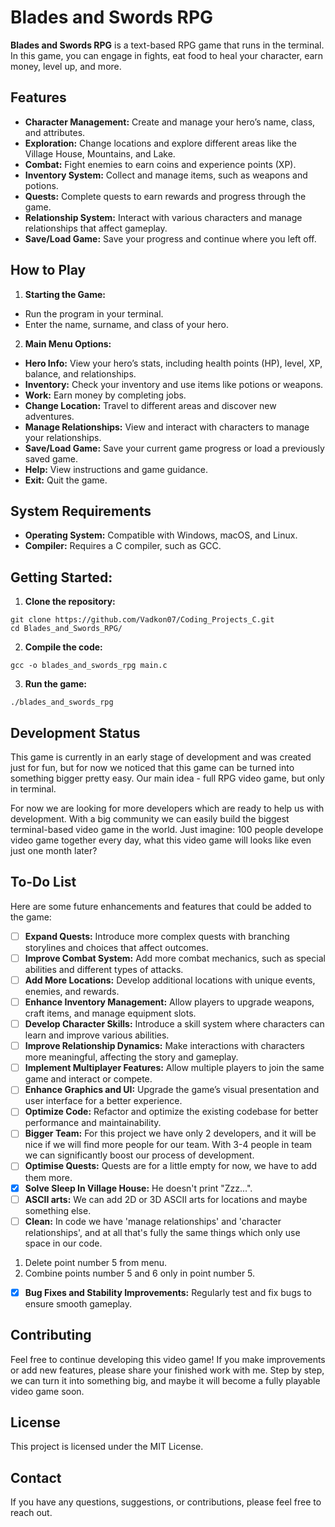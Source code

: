 # Blades and Swords RPG
**Blades and Swords RPG** is a text-based RPG game that runs in the terminal. In this game, you can engage in fights, eat food to heal your character, earn money, level up, and more.

## Features
- **Character Management:** Create and manage your hero’s name, class, and attributes.
- **Exploration:** Change locations and explore different areas like the Village House, Mountains, and Lake.
- **Combat:** Fight enemies to earn coins and experience points (XP).
- **Inventory System:** Collect and manage items, such as weapons and potions.
- **Quests:** Complete quests to earn rewards and progress through the game.
- **Relationship System:** Interact with various characters and manage relationships that affect gameplay.
- **Save/Load Game:** Save your progress and continue where you left off.

## How to Play
1. **Starting the Game:**
- Run the program in your terminal.
- Enter the name, surname, and class of your hero.
2. **Main Menu Options:**
- **Hero Info:** View your hero’s stats, including health points (HP), level, XP, balance, and relationships.
- **Inventory:** Check your inventory and use items like potions or weapons.
- **Work:** Earn money by completing jobs.
- **Change Location:** Travel to different areas and discover new adventures.
- **Manage Relationships:** View and interact with characters to manage your relationships.
- **Save/Load Game:** Save your current game progress or load a previously saved game.
- **Help:** View instructions and game guidance.
- **Exit:** Quit the game.

## System Requirements
- **Operating System:** Compatible with Windows, macOS, and Linux.
- **Compiler:** Requires a C compiler, such as GCC.

## Getting Started:

1. **Clone the repository:**
```console
git clone https://github.com/Vadkon07/Coding_Projects_C.git
cd Blades_and_Swords_RPG/
```
2. **Compile the code:**
```console
gcc -o blades_and_swords_rpg main.c
```
3. **Run the game:**
```console
./blades_and_swords_rpg
```
## Development Status
This game is currently in an early stage of development and was created just for fun, but for now we noticed that this game can be turned into something bigger pretty easy. Our main idea - full RPG video game, but only in terminal.

For now we are looking for more developers which are ready to help us with development. With a big community we can easily build the biggest terminal-based video game in the world. Just imagine: 100 people develope video game together every day, what this video game will looks like even just one month later?

## To-Do List
Here are some future enhancements and features that could be added to the game:

- [ ] **Expand Quests:** Introduce more complex quests with branching storylines and choices that affect outcomes.
- [ ] **Improve Combat System:** Add more combat mechanics, such as special abilities and different types of attacks.
- [ ] **Add More Locations:** Develop additional locations with unique events, enemies, and rewards.
- [ ] **Enhance Inventory Management:** Allow players to upgrade weapons, craft items, and manage equipment slots.
- [ ] **Develop Character Skills:** Introduce a skill system where characters can learn and improve various abilities.
- [ ] **Improve Relationship Dynamics:** Make interactions with characters more meaningful, affecting the story and gameplay.
- [ ] **Implement Multiplayer Features:** Allow multiple players to join the same game and interact or compete.
- [ ] **Enhance Graphics and UI:** Upgrade the game’s visual presentation and user interface for a better experience.
- [ ] **Optimize Code:** Refactor and optimize the existing codebase for better performance and maintainability.
- [ ] **Bigger Team:** For this project we have only 2 developers, and it will be nice if we will find more people for our team. With 3-4 people in team we can significantly boost our process of development.
- [ ] **Optimise Quests:** Quests are for a little empty for now, we have to add them more.
- [X] **Solve Sleep In Village House:** He doesn't print "Zzz...". 
- [ ] **ASCII arts:** We can add 2D or 3D ASCII arts for locations and maybe something else.
- [ ] **Clean:** In code we have 'manage relationships' and 'character relationships', and at all that's fully the same things which only use space in our code.
1. Delete point number 5 from menu.
2. Combine points number 5 and 6 only in point number 5.
- [x] **Bug Fixes and Stability Improvements:** Regularly test and fix bugs to ensure smooth gameplay.

## Contributing
Feel free to continue developing this video game! If you make improvements or add new features, please share your finished work with me. Step by step, we can turn it into something big, and maybe it will become a fully playable video game soon.

## License
This project is licensed under the MIT License.

## Contact
If you have any questions, suggestions, or contributions, please feel free to reach out.
